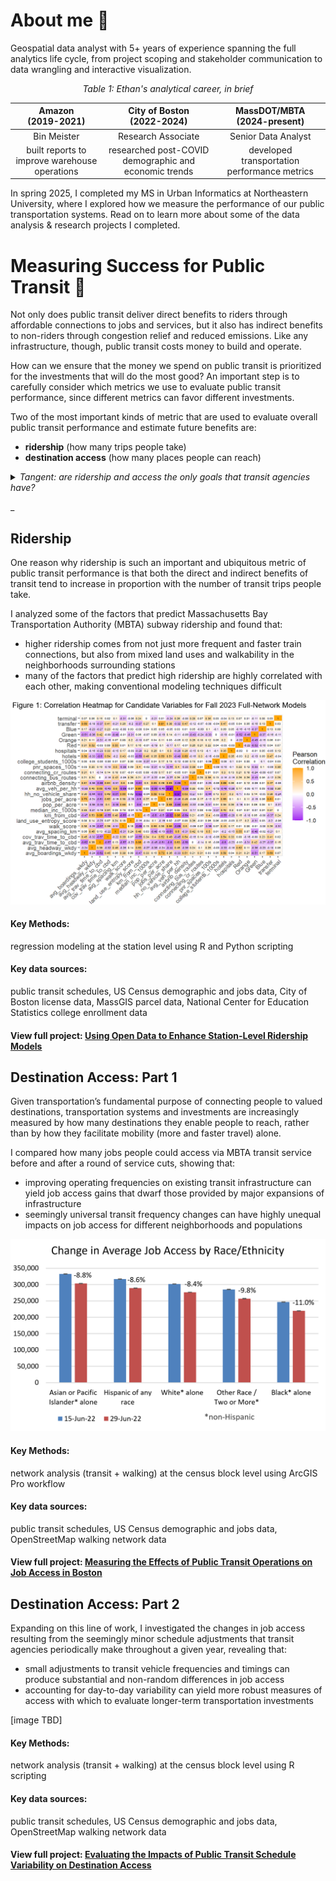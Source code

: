 # About me :wave:
Geospatial data analyst with 5+ years of experience spanning the full analytics life cycle, from project scoping and stakeholder communication to data wrangling and interactive visualization. 

*<p align="center">Table 1: Ethan's analytical career, in brief</p>*

| Amazon <br>(2019-2021) | City of Boston <br>(2022-2024) | MassDOT/MBTA <br>(2024-present) |
| :--------: | :------: | :-------: |
| Bin Meister | Research Associate | Senior Data Analyst |
| built reports to improve warehouse operations | researched post-COVID demographic and economic trends | developed transportation performance metrics | 

In spring 2025, I completed my MS in Urban Informatics at Northeastern University, where I explored how we measure the performance of our public transportation systems. Read on to learn more about some of the data analysis & research projects I completed. 

# Measuring Success for Public Transit :trolleybus:
Not only does public transit deliver direct benefits to riders through affordable connections to jobs and services, but it also has indirect benefits to non-riders through congestion relief and reduced emissions. Like any infrastructure, though, public transit costs money to build and operate. 

How can we ensure that the money we spend on public transit is prioritized for the investments that will do the most good? An important step is to carefully consider which metrics we use to evaluate public transit performance, since different metrics can favor different investments. 

Two of the most important kinds of metric that are used to evaluate overall public transit performance and estimate future benefits are:
-  **ridership** (how many trips people take)
-  **destination access** (how many places people can reach)

<details>

<summary><i>Tangent: are ridership and access the only goals that transit agencies have?</summary>

<br>Most transit agencies don't seek to narrowly maximize ridership or access at an aggregate level. In fact, a large portion of transit service is explicitly designed not to maximize total ridership or access, but instead to provide a basic level of service to a wide swath of communities, a dynamic which Jarrett Walker calls the "<a href="https://humantransit.org/2018/02/basics-the-ridership-coverage-tradeoff.html">ridership-coverage tradeoff</a>". Different agencies apply different value judgments about how to distribute service.

Although ridership and access are not the only goals that transit agencies have, both kinds of metric remain in widespread use, especially for evaluating large-scale service changes.</i>

</details>

_

## Ridership
One reason why ridership is such an important and ubiquitous metric of public transit performance is that both the direct and indirect benefits of transit tend to increase in proportion with the number of transit trips people take.

I analyzed some of the factors that predict Massachusetts Bay Transportation Authority (MBTA) subway ridership and found that:
* higher ridership comes from not just more frequent and faster train connections, but also from mixed land uses and walkability in the neighborhoods surrounding stations
* many of the factors that predict high ridership are highly correlated with each other, making conventional modeling techniques difficult

![Figure 1: Correlation Heatmap for Candidate Variables for Fall 2023 Full-Network Models](docs/assets/img/ridership_figure1.png)

#### __Key Methods__:
regression modeling at the station level using R and Python scripting

#### __Key data sources__:
public transit schedules, US Census demographic and jobs data, City of Boston license data, MassGIS parcel data, National Center for Education Statistics college enrollment data

#### __View full project__: [Using Open Data to Enhance Station-Level Ridership Models](https://mciethan.github.io/project1.html)

## Destination Access: Part 1

Given transportation’s fundamental purpose of connecting people to valued destinations, transportation systems and investments are increasingly measured by how many destinations they enable people to reach, rather than by how they facilitate mobility (more and faster travel) alone.

I compared how many jobs people could access via MBTA transit service before and after a round of service cuts, showing that:
* improving operating frequencies on existing transit infrastructure can yield job access gains that dwarf those provided by major expansions of infrastructure
* seemingly universal transit frequency changes can have highly unequal impacts on job access for different neighborhoods and populations

![Figure 1: Correlation Heatmap for Candidate Variables for Fall 2023 Full-Network Models](docs/assets/img/access_chg_raceethn_errorbars.png)

#### __Key Methods__:
network analysis (transit + walking) at the census block level using ArcGIS Pro workflow

#### __Key data sources__:
public transit schedules, US Census demographic and jobs data, OpenStreetMap walking network data

#### __View full project__: [Measuring the Effects of Public Transit Operations on Job Access in Boston](https://mciethan.github.io/project2.html)

## Destination Access: Part 2

Expanding on this line of work, I investigated the changes in job access resulting from the seemingly minor schedule adjustments that transit agencies periodically make throughout a given year, revealing that:
* small adjustments to transit vehicle frequencies and timings can produce substantial and non-random differences in job access
* accounting for day-to-day variability can yield more robust measures of access with which to evaluate longer-term transportation investments

[image TBD]

#### __Key Methods__:
network analysis (transit + walking) at the census block level using R scripting

#### __Key data sources__:
public transit schedules, US Census demographic and jobs data, OpenStreetMap walking network data

#### __View full project__: [Evaluating the Impacts of Public Transit Schedule Variability on Destination Access](https://mciethan.github.io/project3.html)